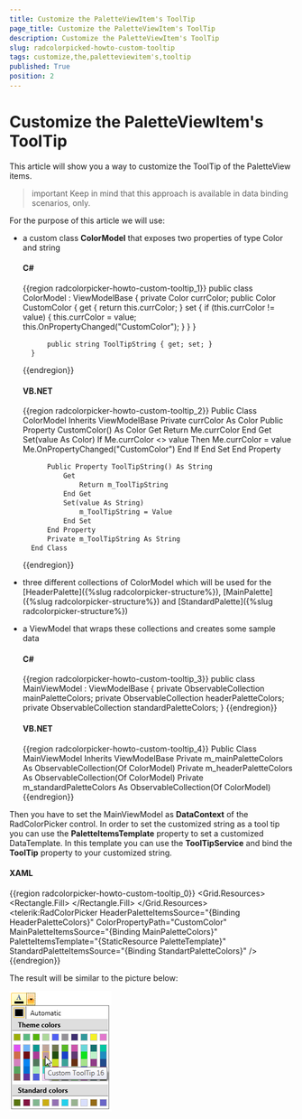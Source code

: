 ```yaml
---
title: Customize the PaletteViewItem's ToolTip
page_title: Customize the PaletteViewItem's ToolTip
description: Customize the PaletteViewItem's ToolTip
slug: radcolorpicked-howto-custom-tooltip
tags: customize,the,paletteviewitem's,tooltip
published: True
position: 2
---
```


# Customize the PaletteViewItem's ToolTip

This article will show you a way to customize the ToolTip of the PaletteView items.

>important Keep in mind that this approach is available in data binding scenarios, only.			  

For the purpose of this article we will use:			

* a custom class __ColorModel__ that exposes two properties of type Color and string				

	#### __C#__
	{{region radcolorpicker-howto-custom-tooltip_1}}
		public class ColorModel : ViewModelBase
		{
			private Color currColor;
			public Color CustomColor
			{
				get { return this.currColor; }
				set
				{
					if (this.currColor != value)
					{
						this.currColor = value;
						this.OnPropertyChanged("CustomColor");
					}
				}
			}
		
			public string ToolTipString { get; set; }
		}
	{{endregion}}

	#### __VB.NET__
	{{region radcolorpicker-howto-custom-tooltip_2}}
		Public Class ColorModel
			Inherits ViewModelBase
			Private currColor As Color
			Public Property CustomColor() As Color
				Get
					Return Me.currColor
				End Get
				Set(value As Color)
					If Me.currColor <> value Then
						Me.currColor = value
						Me.OnPropertyChanged("CustomColor")
					End If
				End Set
			End Property

			Public Property ToolTipString() As String
				Get
					Return m_ToolTipString
				End Get
				Set(value As String)
					m_ToolTipString = Value
				End Set
			End Property
			Private m_ToolTipString As String
		End Class
	{{endregion}}

* three different collections of ColorModel which will be used for the [HeaderPalette]({%slug radcolorpicker-structure%}), [MainPalette]({%slug radcolorpicker-structure%}) and [StandardPalette]({%slug radcolorpicker-structure%})

* a ViewModel that wraps these collections and creates some sample data				

	#### __C#__
	{{region radcolorpicker-howto-custom-tooltip_3}}
		public class MainViewModel : ViewModelBase
		{
			private ObservableCollection<ColorModel> mainPaletteColors;
			private ObservableCollection<ColorModel> headerPaletteColors;
			private ObservableCollection<ColorModel> standardPaletteColors;
		}
	{{endregion}}

	#### __VB.NET__
	{{region radcolorpicker-howto-custom-tooltip_4}}
		Public Class MainViewModel
			Inherits ViewModelBase
			Private m_mainPaletteColors As ObservableCollection(Of ColorModel)
			Private m_headerPaletteColors As ObservableCollection(Of ColorModel)
			Private m_standardPaletteColors As ObservableCollection(Of ColorModel)
	{{endregion}}

Then you have to set the MainViewModel as __DataContext__ of the RadColorPicker control. In order to set the customized string as a tool tip you can use the __PaletteItemsTemplate__ property to set a customized DataTemplate. In this template you can use the __ToolTipService__ and bind the __ToolTip__ property to your customized string.			

#### __XAML__
{{region radcolorpicker-howto-custom-tooltip_0}}
	<Grid>
	<Grid.Resources>
		<DataTemplate x:Key="PaletteTemplate">
			<Rectangle ToolTipService.ToolTip="{Binding ToolTipString}">
				<Rectangle.Fill>
					<SolidColorBrush Color="{Binding CustomColor}" />
				</Rectangle.Fill>
			</Rectangle>
		</DataTemplate>
	</Grid.Resources>
	<telerik:RadColorPicker HeaderPaletteItemsSource="{Binding HeaderPaletteColors}"
							ColorPropertyPath="CustomColor"
							MainPaletteItemsSource="{Binding MainPaletteColors}"
							PaletteItemsTemplate="{StaticResource PaletteTemplate}"
							StandardPaletteItemsSource="{Binding StandartPaletteColors}" />
	</Grid>
{{endregion}}

The result will be similar to the picture below:

![Rad Color Picker How To Custom Tool Tip](images/RadColorPicker_HowTo_CustomToolTip.png)